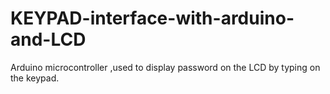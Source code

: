 # KEYPAD-interface-with-arduino-and-LCD
Arduino microcontroller ,used to display password on the LCD by typing on the keypad.
